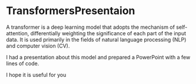 # TransformersPresentaion


A transformer is a deep learning model that adopts the mechanism of self-attention, differentially weighting the significance of each part of the input data. It is used primarily in the fields of natural language processing (NLP) and computer vision (CV).

I had a presentation about this model and prepared a PowerPoint with a few lines of code.

I hope it is useful for you
